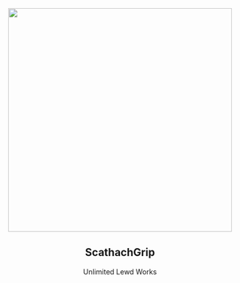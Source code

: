 <div align="center">
    <img src="https://cdn.discordapp.com/attachments/952117487166705747/1024983699781058631/9.png" width="450">
    <h2>ScathachGrip</h2>
    <p>Unlimited Lewd Works</p>
</div>
